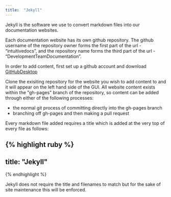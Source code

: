 ```yaml
---
title:  "Jekyll"
---
```

Jekyll is the software we use to convert markdown files into our documentation websites.

Each documentation website has its own github repository. The github username of the repository owner forms the first part of the url - “intuitivedocs”, and the repository name forms the third part of the url - “DevelopmentTeamDocumentation”.

In order to add content, first set up a github account and download [GitHubDesktop]

Clone the exisiting repository for the website you wish to add content to and it will appear on the left hand side of the GUI. All website content exists within the "gh-pages" branch of the repository, so content can be added through either of the following processes:

- the normal git process of committing directly into the gh-pages branch
- branching off gh-pages and then making a pull request

Every markdown file added requires a title which is added at the very top of every file as follows:

{% highlight ruby %}
---
title:  "Jekyll"
---
{% endhighlight %}

Jekyll does not require the title and filenames to match but for the sake of site maintenance this will be enforced.

[GitHubDesktop]: https://desktop.github.com/